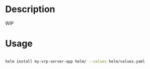 # Description

WIP

# Usage

```bash

helm install my-vrp-server-app helm/ --values helm/values.yaml

```